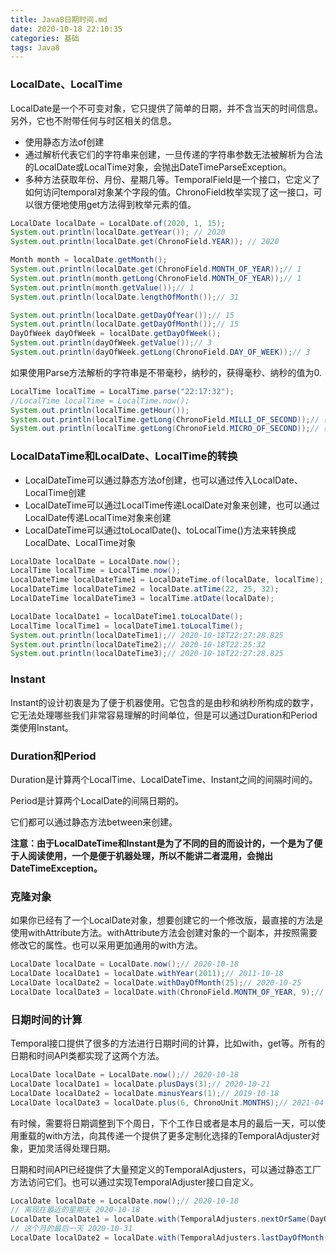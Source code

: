 ```yaml
---
title: Java8日期时间.md
date: 2020-10-18 22:10:35
categories: 基础
tags: Java8
---
```


### LocalDate、LocalTime

LocalDate是一个不可变对象，它只提供了简单的日期，并不含当天的时间信息。另外，它也不附带任何与时区相关的信息。

* 使用静态方法of创建
* 通过解析代表它们的字符串来创建，一旦传递的字符串参数无法被解析为合法的LocalDate或LocalTime对象，会抛出DateTimeParseException。
* 多种方法获取年份、月份、星期几等。TemporalField是一个接口，它定义了如何访问temporal对象某个字段的值。ChronoField枚举实现了这一接口，可以很方便地使用get方法得到枚举元素的值。

```java
LocalDate localDate = LocalDate.of(2020, 1, 15);
System.out.println(localDate.getYear()); // 2020
System.out.println(localDate.get(ChronoField.YEAR)); // 2020

Month month = localDate.getMonth();
System.out.println(localDate.get(ChronoField.MONTH_OF_YEAR));// 1
System.out.println(month.getLong(ChronoField.MONTH_OF_YEAR));// 1
System.out.println(month.getValue());// 1
System.out.println(localDate.lengthOfMonth());// 31

System.out.println(localDate.getDayOfYear());// 15
System.out.println(localDate.getDayOfMonth());// 15
DayOfWeek dayOfWeek = localDate.getDayOfWeek();
System.out.println(dayOfWeek.getValue());// 3
System.out.println(dayOfWeek.getLong(ChronoField.DAY_OF_WEEK));// 3

```

如果使用Parse方法解析的字符串是不带毫秒，纳秒的，获得毫秒、纳秒的值为0.

```java
LocalTime localTime = LocalTime.parse("22:17:32");
//LocalTime localTime = LocalTime.now();
System.out.println(localTime.getHour());
System.out.println(localTime.getLong(ChronoField.MILLI_OF_SECOND));// 毫秒
System.out.println(localTime.getLong(ChronoField.MICRO_OF_SECOND));// 纳秒
```



### LocalDataTime和LocalDate、LocalTime的转换

* LocalDateTime可以通过静态方法of创建，也可以通过传入LocalDate、LocalTime创建
* LocalDateTime可以通过LocalTime传递LocalDate对象来创建，也可以通过LocalDate传递LocalTime对象来创建
* LocalDateTime可以通过toLocalDate()、toLocalTime()方法来转换成LocalDate、LocalTime对象

```java
LocalDate localDate = LocalDate.now();
LocalTime localTime = LocalTime.now();
LocalDateTime localDateTime1 = LocalDateTime.of(localDate, localTime);
LocalDateTime localDateTime2 = localDate.atTime(22, 25, 32);
LocalDateTime localDateTime3 = localTime.atDate(localDate);

LocalDate localDate1 = localDateTime1.toLocalDate();
LocalTime localTime1 = localDateTime1.toLocalTime();
System.out.println(localDateTime1);// 2020-10-18T22:27:28.825
System.out.println(localDateTime2);// 2020-10-18T22:25:32
System.out.println(localDateTime3);// 2020-10-18T22:27:28.825
```

### Instant

Instant的设计初衷是为了便于机器使用。它包含的是由秒和纳秒所构成的数字，它无法处理哪些我们非常容易理解的时间单位，但是可以通过Duration和Period类使用Instant。

### Duration和Period

Duration是计算两个LocalTime、LocalDateTime、Instant之间的间隔时间的。

Period是计算两个LocalDate的间隔日期的。

它们都可以通过静态方法between来创建。

**注意：由于LocalDateTime和Instant是为了不同的目的而设计的，一个是为了便于人阅读使用，一个是便于机器处理，所以不能讲二者混用，会抛出DateTimeException。**



### 克隆对象

如果你已经有了一个LocalDate对象，想要创建它的一个修改版，最直接的方法是使用withAttribute方法。withAttribute方法会创建对象的一个副本，并按照需要修改它的属性。也可以采用更加通用的with方法。

```java
LocalDate localDate = LocalDate.now();// 2020-10-18
LocalDate localDate1 = localDate.withYear(2011);// 2011-10-18
LocalDate localDate2 = localDate.withDayOfMonth(25);// 2020-10-25
LocalDate localDate3 = localDate.with(ChronoField.MONTH_OF_YEAR, 9);// 2020-09-18
```

### 日期时间的计算

Temporal接口提供了很多的方法进行日期时间的计算，比如with，get等。所有的日期和时间API类都实现了这两个方法。

```java
LocalDate localDate = LocalDate.now();// 2020-10-18
LocalDate localDate1 = localDate.plusDays(3);// 2020-10-21
LocalDate localDate2 = localDate.minusYears(1);// 2019-10-18
LocalDate localDate3 = localDate.plus(6, ChronoUnit.MONTHS);// 2021-04-18
```

有时候，需要将日期调整到下个周日，下个工作日或者是本月的最后一天，可以使用重载的with方法，向其传递一个提供了更多定制化选择的TemporalAdjuster对象，更加灵活得处理日期。

日期和时间API已经提供了大量预定义的TemporalAdjusters，可以通过静态工厂方法访问它们。也可以通过实现TemporalAdjuster接口自定义。

```java
LocalDate localDate = LocalDate.now();// 2020-10-18
// 离现在最近的星期天 2020-10-18
LocalDate localDate1 = localDate.with(TemporalAdjusters.nextOrSame(DayOfWeek.SUNDAY));
// 这个月的最后一天 2020-10-31
LocalDate localDate2 = localDate.with(TemporalAdjusters.lastDayOfMonth());
```

